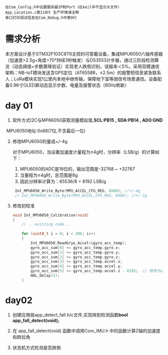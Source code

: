```\
在Com_Config.h中设置服务器IP和Port（在keil中不显示头文件）
App_Location.c第118行 生产环境请注释
串口打印调试信息在Com_Debug.h中第9行
```

# 需求分析

本方案设计基于STM32F103C8T6主控的可穿戴设备，集成MPU6050六轴传感器（加速度>2.5g+角度>70°持续3秒触发）与DS3553计步器，通过三阶段检测算法（动态阈值+步数骤降验证）实现老人跌倒识别，误报率＜5%。采用双模通信架构：NB-IoT模块发送含GPS定位（AT6558R，±2.5m）的报警短信至紧急联系人；LoRa模块实现1公里内本地中继传输，保障地下室等弱信号场景通信。设备配备0.96寸OLED屏动态显示步数、电量及报警状态（60Hz刷新）

# day 01

1. 软件方式I2C与MP66050获取测量模拟值,**SCL:PB15 , SDA:PB14 , AD0:GND**

​		MPU6050地址:0x68(7位,不含最后一位)

2. 修改MPU6050的量成+/-4g

   对于MPU6050，当设置加速度计量程为±4g时，分辨率（LSB/g）的计算如下：

   1. MPU6050的ADC是16位的，输出范围是-32768 ~ +32767
   2. 当量程为±4g时，总范围是8g
   3. 因此分辨率计算为：65536/8 = 8192 LSB/g

   ```c
    Int_MPU6050_Write_Byte(MPU_ACCEL_CFG_REG, 0X08); //+/-4g
    // Int_MPU6050_Write_Byte(MPU_ACCEL_CFG_REG, 0X00); //+/-2g
   ```

3. 修改初校准

   ```c
   void Int_MPU6050_Calibration(void)
   {
       // ...existing code...
       
       for (uint8_t i = 0; i < 200; i++)
       {
           Int_MPU6050_ReadGryo_Accel(&gyro_acc_temp);
           gyro_acc_sum[0] += gyro_acc_temp.gyro.x;
           gyro_acc_sum[1] += gyro_acc_temp.gyro.y;
           gyro_acc_sum[2] += gyro_acc_temp.gyro.z;
           gyro_acc_sum[3] += gyro_acc_temp.accel.x;
           gyro_acc_sum[4] += gyro_acc_temp.accel.y;
           gyro_acc_sum[5] += gyro_acc_temp.accel.z - 8192;  // 修改为±4g下的1g值
           HAL_Delay(2);
       }
   ```

 # day02

1. 创建应用层app_detect_fall.h/c文件,实现摔到检测函数**bool app_fall_detect(void);**

2. 在 app_fall_detect(void) 函数中调用Com_IMU.h 中的函数计算Z轴的加速度和欧拉角

3. 状态机方式检测是否跌倒
